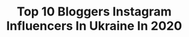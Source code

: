---
title: Top 10 Bloggers Instagram Influencers In Ukraine In 2020
description: >-
  Find top bloggers Instagram influencers in Ukraine in 2020. Most popular hashtags: # #pink #puppy #fashion.
platform: Instagram
profiles:
  - username: "kvashnevskyi"
    fullname: >-
      Дмитрий Квашневский
    location: "Ukraine"
    followers: 360314
    engagement: 2200
    commentsToLikes: 0.038681
    id: ck5hcejmnhnoo0i119am1lt8p
    verified: false
    hashtags: "#ukraine, #10yearschallenge"
  - username: "annagirm"
    fullname: >-
      A.n.n.a G.i.r Malowany 🌺
    location: "Ukraine"
    followers: 6122
    engagement: 2006
    commentsToLikes: 0.184386
    id: ck0tyggvvmppp0i19v8scrgo5
    verified: false
    hashtags: "#funmoment, #sweetpotato, #sunglasses, #puppylove"
  - username: "_antimodel_"
    fullname: >-
      Julia Peters
    location: "Ukraine"
    followers: 30077
    engagement: 879
    commentsToLikes: 0.095875
    id: ck9hb9ozifxy70j78r8rpbt2q
    verified: false
    hashtags: "#projects, #zurichcity, #bookcommunity, #vienna"
  - username: "nastiaminiailo"
    fullname: >-
      𝙸𝙽𝚂𝚃𝙰𝙶𝙸𝚁𝙻 🥀
    location: "Ukraine"
    followers: 11049
    engagement: 882
    commentsToLikes: 0.094804
    id: ck9hbr5aii4ji0j78hy5zibns
    verified: false
    hashtags: ""
  - username: "mariana_oleksik"
    fullname: >-
      Mariana Oleksik
    location: "Ukraine"
    followers: 9080
    engagement: 798
    commentsToLikes: 0.109645
    id: ckap27uy6xr8r0i78ntml2otv
    verified: false
    hashtags: ""
  - username: "natashanaffy"
    fullname: >-
      N A T A S H A  N A F F Y
    location: "Ukraine"
    followers: 99826
    engagement: 183
    commentsToLikes: 0.072336
    id: ck0twgn3yfagb0i19u7bts8k6
    verified: false
    hashtags: "#guerlainbeeday, #artistrystudio, #diorbeautylovers, #tiktok"
  - username: "mania1305"
    fullname: >-
      Марина 🐝 SMM🌼Маркетолог
    location: "Ukraine"
    followers: 22315
    engagement: 269
    commentsToLikes: 0.068501
    id: ck5q9wtordeu50i11z02itm42
    verified: false
    hashtags: ""
  - username: "viki_virgo"
    fullname: >-
      ＶI K I
    location: "Ukraine"
    followers: 367643
    engagement: 318
    commentsToLikes: 0.019875
    id: ckaozd0u0lbot0i78i4njesx7
    verified: false
    hashtags: ""
  - username: "karambolia.olia"
    fullname: >-
      Olga
    location: "Ukraine"
    followers: 76734
    engagement: 136
    commentsToLikes: 0.113699
    id: ck15srkuaeh0s0i191urxkc0h
    verified: false
    hashtags: "#foodporn"
  - username: "yaninakozar"
    fullname: >-
      YANINA KOZAR (ZHENTYCHKA)
    location: "Ukraine"
    followers: 74003
    engagement: 451
    commentsToLikes: 0.015413
    id: ckaoy6cu3g6lk0i782ulyhinv
    verified: false
    hashtags: "#mumsbloggers, #voguemagazine, #mummy, #fashionphotography"
---